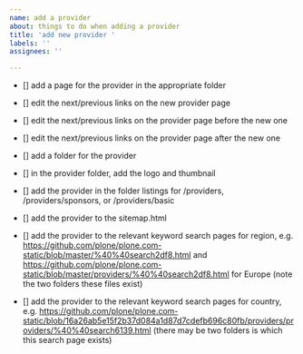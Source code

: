 ```yaml
---
name: add a provider
about: things to do when adding a provider
title: 'add new provider '
labels: ''
assignees: ''

---
```


- [] add a page for the provider in the appropriate folder
- [] edit the next/previous links on the new provider page
- [] edit the next/previous links on the provider page before the new one
- [] edit the next/previous links on the provider page after the new one

- [] add a folder for the provider
- [] in the provider folder, add the logo and thumbnail

- [] add the provider in the folder listings for /providers, /providers/sponsors, or /providers/basic

- [] add the provider to the sitemap.html

- [] add the provider to the relevant keyword search pages for region, e.g. https://github.com/plone/plone.com-static/blob/master/%40%40search2df8.html and https://github.com/plone/plone.com-static/blob/master/providers/%40%40search2df8.html for Europe (note the two folders these files exist)
- [] add the provider to the relevant keyword search pages for country, e.g.  https://github.com/plone/plone.com-static/blob/16a26ab5e15f2b37d084a1d87d7cdefb696c80fb/providers/providers/%40%40search6139.html (there may be two folders is which this search page exists)

